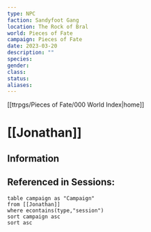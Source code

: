 ```yaml
---
type: NPC
faction: Sandyfoot Gang
location: The Rock of Bral
world: Pieces of Fate
campaign: Pieces of Fate
date: 2023-03-20
description: ""
species: 
gender: 
class: 
status:
aliases:
---
```

[[ttrpgs/Pieces of Fate/000 World Index|home]]
# [[Jonathan]]

## Information

## Referenced in Sessions:

```dataview
table campaign as "Campaign"
from [[Jonathan]]
where econtains(type,"session")
sort campaign asc
sort asc
```